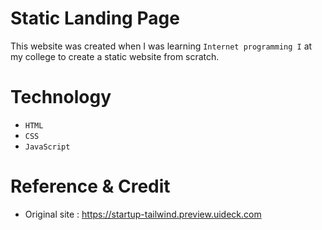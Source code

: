 # Static Landing Page
This website was created when I was learning `Internet programming I` at my college to create a static website from scratch.

# Technology
- `HTML`
- `CSS`
- `JavaScript`

# Reference & Credit
- Original site : <a href="https://startup-tailwind.preview.uideck.com" target="_blank">https://startup-tailwind.preview.uideck.com</a>
